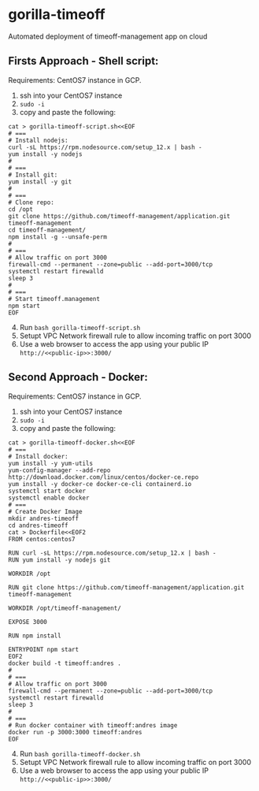 # gorilla-timeoff
Automated deployment of timeoff-management app on cloud

## Firsts Approach -  Shell script:
Requirements: CentOS7 instance in GCP.
1. ssh into your CentOS7 instance
2. `sudo -i`
3. copy and paste the following:
````
cat > gorilla-timeoff-script.sh<<EOF
# ===
# Install nodejs:
curl -sL https://rpm.nodesource.com/setup_12.x | bash -
yum install -y nodejs
#
# ===
# Install git:
yum install -y git
#
# ===
# Clone repo:
cd /opt
git clone https://github.com/timeoff-management/application.git timeoff-management
cd timeoff-management/
npm install -g --unsafe-perm
# 
# ===
# Allow traffic on port 3000
firewall-cmd --permanent --zone=public --add-port=3000/tcp
systemctl restart firewalld
sleep 3
#
# ===
# Start timeoff.management
npm start
EOF
````
4. Run `bash gorilla-timeoff-script.sh`
5. Setupt VPC Network firewall rule to allow incoming traffic on port 3000
6. Use a web browser to access the app using your public IP `http://<<public-ip>>:3000/`

## Second Approach -  Docker:
Requirements: CentOS7 instance in GCP.
1. ssh into your CentOS7 instance
2. `sudo -i`
3. copy and paste the following:
````
cat > gorilla-timeoff-docker.sh<<EOF
# ===
# Install docker:
yum install -y yum-utils
yum-config-manager --add-repo http://download.docker.com/linux/centos/docker-ce.repo
yum install -y docker-ce docker-ce-cli containerd.io
systemctl start docker
systemctl enable docker
# ===
# Create Docker Image
mkdir andres-timeoff
cd andres-timeoff
cat > Dockerfile<<EOF2
FROM centos:centos7

RUN curl -sL https://rpm.nodesource.com/setup_12.x | bash -
RUN yum install -y nodejs git

WORKDIR /opt

RUN git clone https://github.com/timeoff-management/application.git timeoff-management

WORKDIR /opt/timeoff-management/

EXPOSE 3000

RUN npm install

ENTRYPOINT npm start
EOF2
docker build -t timeoff:andres .
# 
# ===
# Allow traffic on port 3000
firewall-cmd --permanent --zone=public --add-port=3000/tcp
systemctl restart firewalld
sleep 3
# 
# ===
# Run docker container with timeoff:andres image
docker run -p 3000:3000 timeoff:andres
EOF
````
4. Run `bash gorilla-timeoff-docker.sh`
5. Setupt VPC Network firewall rule to allow incoming traffic on port 3000
6. Use a web browser to access the app using your public IP `http://<<public-ip>>:3000/`
